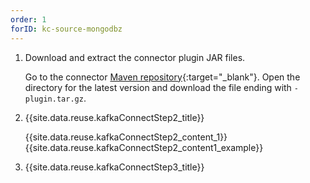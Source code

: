 ```yaml
---
order: 1
forID: kc-source-mongodbz
---
```


1. Download and extract the connector plugin JAR files.

    Go to the connector [Maven repository](https://repo1.maven.org/maven2/io/debezium/debezium-connector-mongodb/){:target="_blank"}. Open the directory for the latest version and download the file ending with `-plugin.tar.gz`.


2. {{site.data.reuse.kafkaConnectStep2_title}}

    {{site.data.reuse.kafkaConnectStep2_content_1}}
    {{site.data.reuse.kafkaConnectStep2_content1_example}}

3. {{site.data.reuse.kafkaConnectStep3_title}}